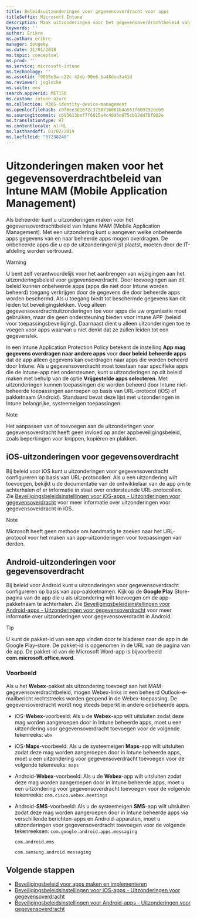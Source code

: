 ```yaml
---
title: Beleidsuitzonderingen voor gegevensoverdracht voor apps
titleSuffix: Microsoft Intune
description: Maak uitzonderingen voor het gegevensoverdrachtbeleid van Intune MAM (Mobile Application Management).
keywords: ''
author: Erikre
ms.author: erikre
manager: dougeby
ms.date: 11/01/2018
ms.topic: conceptual
ms.prod: ''
ms.service: microsoft-intune
ms.technology: ''
ms.assetid: f9015e3a-c22c-42eb-90e6-ba48dee3a41d
ms.reviewer: joglocke
ms.suite: ems
search.appverid: MET150
ms.custom: intune-azure
ms.collection: M365-identity-device-management
ms.openlocfilehash: c9f6ee3d1672c375071b061b4a551f609792deb9
ms.sourcegitcommit: cb93613bef7f6015a4c4095e875cb12dd76f002e
ms.translationtype: HT
ms.contentlocale: nl-NL
ms.lasthandoff: 03/02/2019
ms.locfileid: "57238248"
---
```

# <a name="how-to-create-exceptions-to-the-intune-mobile-application-management-mam-data-transfer-policy"></a>Uitzonderingen maken voor het gegevensoverdrachtbeleid van Intune MAM (Mobile Application Management)

Als beheerder kunt u uitzonderingen maken voor het gegevensoverdrachtbeleid van Intune MAM (Mobile Application Management). Met een uitzondering kunt u aangeven welke onbeheerde apps gegevens van en naar beheerde apps mogen overdragen. De onbeheerde apps die u op de uitzonderingenlijst plaatst, moeten door de IT-afdeling worden vertrouwd. 

>[!WARNING] 
> U bent zelf verantwoordelijk voor het aanbrengen van wijzigingen aan het uitzonderingsbeleid voor gegevensoverdracht. Door toevoegingen aan dit beleid kunnen onbeheerde apps (apps die niet door Intune worden beheerd) toegang verkrijgen door de gegevens die door beheerde apps worden beschermd. Als u toegang biedt tot beschermde gegevens kan dit leiden tot beveiligingslekken. Voeg alleen gegevensoverdrachtuitzonderingen toe voor apps die uw organisatie moet gebruiken, maar die geen ondersteuning bieden voor Intune APP (beleid voor toepassingsbeveiliging). Daarnaast dient u alleen uitzonderingen toe te voegen voor apps waarvan u niet denkt dat ze zullen leiden tot een gegevenslek.

In een Intune Application Protection Policy betekent de instelling **App mag gegevens overdragen naar andere apps** voor **door beleid beheerde apps** dat de app alleen gegevens kan overdragen naar apps die worden beheerd door Intune. Als u gegevensoverdracht moet toestaan naar specifieke apps die de Intune-app niet ondersteunen, kunt u uitzonderingen op dit beleid maken met behulp van de optie **Vrijgestelde apps selecteren**. Met uitzonderingen kunnen toepassingen die worden beheerd door Intune niet-beheerde toepassingen aanroepen op basis van URL-protocol (iOS) of pakketnaam (Android). Standaard bevat deze lijst met uitzonderingen in Intune belangrijke, systeemeigen toepassingen. 

> [!NOTE]
> Het aanpassen van of toevoegen aan de uitzonderingen voor gegevensoverdracht heeft geen invloed op ander appbeveiligingsbeleid, zoals beperkingen voor knippen, kopiëren en plakken. 

## <a name="ios-data-transfer-exceptions"></a>iOS-uitzonderingen voor gegevensoverdracht
Bij beleid voor iOS kunt u uitzonderingen voor gegevensoverdracht configureren op basis van URL-protocollen. Als u een uitzondering wilt toevoegen, bekijkt u de documentatie van de ontwikkelaar van de app om te achterhalen of er informatie in staat over ondersteunde URL-protocollen. Zie [Beveiligingsbeleidsinstellingen voor iOS-apps - Uitzonderingen voor gegevensoverdracht](app-protection-policy-settings-ios.md#data-transfer-exemptions) voor meer informatie over uitzonderingen voor gegevensoverdracht in iOS.

> [!NOTE]
> Microsoft heeft geen methode om handmatig te zoeken naar het URL-protocol voor het maken van app-uitzonderingen voor toepassingen van derden. 

## <a name="android-data-transfer-exceptions"></a>Android-uitzonderingen voor gegevensoverdracht
Bij beleid voor Android kunt u uitzonderingen voor gegevensoverdracht configureren op basis van app-pakketnamen. Kijk op de **Google Play** Store-pagina van de app die u als uitzondering wilt toevoegen om de app-pakketnaam te achterhalen. Zie [Beveiligingsbeleidsinstellingen voor Android-apps - Uitzonderingen voor gegevensoverdracht](app-protection-policy-settings-android.md#data-transfer-exemptions) voor meer informatie over uitzonderingen voor gegevensoverdracht in Android.


>[!TIP]
> U kunt de pakket-id van een app vinden door te bladeren naar de app in de Google Play-store. De pakket-id is opgenomen in de URL van de pagina van de app. De pakket-id van de Microsoft Word-app is bijvoorbeeld **com.microsoft.office.word**.

### <a name="example"></a>Voorbeeld
Als u het **Webex**-pakket als uitzondering toevoegt aan het MAM-gegevensoverdrachtbeleid, mogen Webex-links in een beheerd Outlook-e-mailbericht rechtstreeks worden geopend in de Webex-toepassing. De gegevensoverdracht wordt nog steeds beperkt in andere onbeheerde apps.

- iOS-**Webex**-voorbeeld:   Als u de **Webex**-app wilt uitsluiten zodat deze mag worden aangeroepen door in Intune beheerde apps, moet u een uitzondering voor gegevensoverdracht toevoegen voor de volgende tekenreeks: <code>wbx</code>
    
 - iOS-**Maps**-voorbeeld:  Als u de systeemeigen **Maps**-app wilt uitsluiten zodat deze mag worden aangeroepen door in Intune beheerde apps, moet u een uitzondering voor gegevensoverdracht toevoegen voor de volgende tekenreeks: <code>maps</code>

- Android-**Webex**-voorbeeld:   Als u de **Webex**-app wilt uitsluiten zodat deze mag worden aangeroepen door in Intune beheerde apps, moet u een uitzondering voor gegevensoverdracht toevoegen voor de volgende tekenreeks: <code>com.cisco.webex.meetings</code>
    
- Android-**SMS**-voorbeeld:   Als u de systeemeigen **SMS**-app wilt uitsluiten zodat deze mag worden aangeroepen door in Intune beheerde apps via verschillende berichten-apps en Android-apparaten, moet u uitzonderingen voor gegevensoverdracht toevoegen voor de volgende tekenreeksen: 
    <code>com.google.android.apps.messaging</code>
    
    <code>com.android.mms</code>
    
    <code>com.samsung.android.messaging</code>

## <a name="next-steps"></a>Volgende stappen

- [Beveiligingsbeleid voor apps maken en implementeren](app-protection-policies.md)
- [Beveiligingsbeleidsinstellingen voor iOS-apps - Uitzonderingen voor gegevensoverdracht](app-protection-policy-settings-ios.md#data-transfer-exemptions)
- [Beveiligingsbeleidsinstellingen voor Android-apps - Uitzonderingen voor gegevensoverdracht](app-protection-policy-settings-android.md#data-transfer-exemptions)

